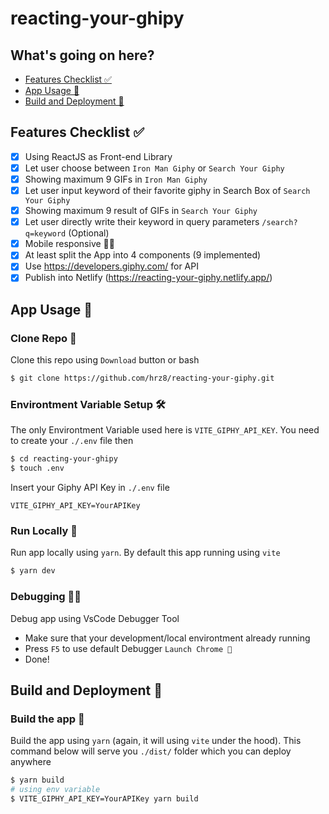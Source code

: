 # reacting-your-ghipy

## What's going on here?

- [Features Checklist ✅](#feature-checklist-)
- [App Usage 👟](#app-usage-)
- [Build and Deployment 🚀](#build-and-deployment-)

## Features Checklist ✅

- [x] Using ReactJS as Front-end Library
- [x] Let user choose between `Iron Man Giphy` or `Search Your Giphy`
- [x] Showing maximum 9 GIFs in `Iron Man Giphy`
- [x] Let user input keyword of their favorite giphy in Search Box of `Search Your Giphy`
- [x] Showing maximum 9 result of GIFs in `Search Your Giphy`
- [x] Let user directly write their keyword in query parameters `/search?q=keyword` (Optional)
- [x] Mobile responsive 📱✅
- [x] At least split the App into 4 components (9 implemented)
- [x] Use https://developers.giphy.com/ for API
- [x] Publish into Netlify (https://reacting-your-giphy.netlify.app/)

## App Usage 👟

### Clone Repo 💾

Clone this repo using `Download` button or bash

```bash
$ git clone https://github.com/hrz8/reacting-your-giphy.git
```

### Environtment Variable Setup 🛠

The only Environtment Variable used here is `VITE_GIPHY_API_KEY`. You need to create your `./.env` file then

```bash
$ cd reacting-your-ghipy
$ touch .env
```

Insert your Giphy API Key in `./.env` file

```
VITE_GIPHY_API_KEY=YourAPIKey
```

### Run Locally 🏃

Run app locally using `yarn`. By default this app running using `vite`

```bash
$ yarn dev
```

### Debugging 🕵️‍♂️

Debug app using VsCode Debugger Tool

- Make sure that your development/local environtment already running
- Press `F5` to use default Debugger `Launch Chrome 🚀`
- Done!

## Build and Deployment 🚀

### Build the app 🔧

Build the app using `yarn` (again, it will using `vite` under the hood). This command below will serve you `./dist/` folder which you can deploy anywhere

```bash
$ yarn build
# using env variable
$ VITE_GIPHY_API_KEY=YourAPIKey yarn build
```
